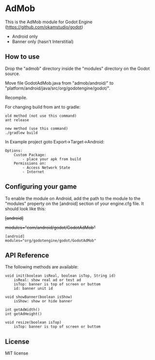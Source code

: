 AdMob
=====
This is the AdMob module for Godot Engine (https://github.com/okamstudio/godot)
- Android only
- Banner only (hasn't Interstitial)
 
How to use
----------
Drop the "admob" directory inside the "modules" directory on the Godot source.

Move file GodotAdMob.java from "admob/android/" to "platform/android/java/src/org/godotengine/godot/".

Recompile.

For changing build from ant to gradle:

	old method (not use this command)
	ant release
	
	new method (use this command)
	./gradlew build


In Example project goto Export->Target->Android:

	Options:
		Custom Package:
			- place your apk from build
		Permissions on:
			- Access Network State
			- Internet

Configuring your game
---------------------

To enable the module on Android, add the path to the module to the "modules" property on the [android] section of your engine.cfg file. It should look like this:

~~[android]~~

~~modules="com/android/godot/GodotAdMob"~~
	
	[android]
	modules="org/godotengine/godot/GodotAdMob"

API Reference
-------------

The following methods are available:

	void init(boolean isReal, boolean isTop, String id)
		isReal: show real ad or test ad
		isTop: banner is top of screen or buttom
		id: banner unit id
	
	void showBanner(boolean isShow)
		isShow: show or hide banner
	
	int getAdWidth()
	int getAdHeight()
	
	void resize(boolean isTop)
		isTop: banner is top of screen or buttom

License
-------------
MIT license
	
